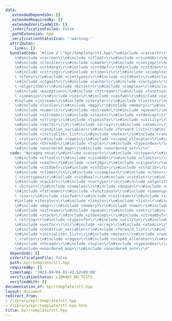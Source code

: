 ```yaml
---
data:
  _extendedDependsOn: []
  _extendedRequiredBy: []
  _extendedVerifiedWith: []
  _isVerificationFailed: false
  _pathExtension: hpp
  _verificationStatusIcon: ':warning:'
  attributes:
    links: []
  bundledCode: "#line 2 \"kpr/template/stl.hpp\"\n#include <cassert>\r\n#include <cctype>\r\
    \n#include <cerrno>\r\n#include <cfloat>\r\n#include <ciso646>\r\n#include <climits>\r\
    \n#include <clocale>\r\n#include <cmath>\r\n#include <csetjmp>\r\n#include <csignal>\r\
    \n#include <cstdarg>\r\n#include <cstddef>\r\n#include <cstdio>\r\n#include <cstdlib>\r\
    \n#include <cstring>\r\n#include <ctime>\r\n\r\n#include <ccomplex>\r\n#include\
    \ <cfenv>\r\n#include <cinttypes>\r\n#include <cstdbool>\r\n#include <cstdint>\r\
    \n#include <ctgmath>\r\n#include <cwchar>\r\n#include <cwctype>\r\n\r\n#include\
    \ <algorithm>\r\n#include <bitset>\r\n#include <complex>\r\n#include <deque>\r\
    \n#include <exception>\r\n#include <fstream>\r\n#include <functional>\r\n#include\
    \ <iomanip>\r\n#include <ios>\r\n#include <iosfwd>\r\n#include <iostream>\r\n\
    #include <istream>\r\n#include <iterator>\r\n#include <limits>\r\n#include <list>\r\
    \n#include <locale>\r\n#include <map>\r\n#include <memory>\r\n#include <new>\r\
    \n#include <numeric>\r\n#include <ostream>\r\n#include <queue>\r\n#include <set>\r\
    \n#include <sstream>\r\n#include <stack>\r\n#include <stdexcept>\r\n#include <streambuf>\r\
    \n#include <string>\r\n#include <typeinfo>\r\n#include <utility>\r\n#include <valarray>\r\
    \n#include <vector>\r\n\r\n#include <array>\r\n#include <atomic>\r\n#include <chrono>\r\
    \n#include <condition_variable>\r\n#include <forward_list>\r\n#include <future>\r\
    \n#include <initializer_list>\r\n#include <mutex>\r\n#include <random>\r\n#include\
    \ <ratio>\r\n#include <regex>\r\n#include <scoped_allocator>\r\n#include <system_error>\r\
    \n#include <thread>\r\n#include <tuple>\r\n#include <typeindex>\r\n#include <type_traits>\r\
    \n#include <unordered_map>\r\n#include <unordered_set>\r\n"
  code: "#pragma once\r\n#include <cassert>\r\n#include <cctype>\r\n#include <cerrno>\r\
    \n#include <cfloat>\r\n#include <ciso646>\r\n#include <climits>\r\n#include <clocale>\r\
    \n#include <cmath>\r\n#include <csetjmp>\r\n#include <csignal>\r\n#include <cstdarg>\r\
    \n#include <cstddef>\r\n#include <cstdio>\r\n#include <cstdlib>\r\n#include <cstring>\r\
    \n#include <ctime>\r\n\r\n#include <ccomplex>\r\n#include <cfenv>\r\n#include\
    \ <cinttypes>\r\n#include <cstdbool>\r\n#include <cstdint>\r\n#include <ctgmath>\r\
    \n#include <cwchar>\r\n#include <cwctype>\r\n\r\n#include <algorithm>\r\n#include\
    \ <bitset>\r\n#include <complex>\r\n#include <deque>\r\n#include <exception>\r\
    \n#include <fstream>\r\n#include <functional>\r\n#include <iomanip>\r\n#include\
    \ <ios>\r\n#include <iosfwd>\r\n#include <iostream>\r\n#include <istream>\r\n\
    #include <iterator>\r\n#include <limits>\r\n#include <list>\r\n#include <locale>\r\
    \n#include <map>\r\n#include <memory>\r\n#include <new>\r\n#include <numeric>\r\
    \n#include <ostream>\r\n#include <queue>\r\n#include <set>\r\n#include <sstream>\r\
    \n#include <stack>\r\n#include <stdexcept>\r\n#include <streambuf>\r\n#include\
    \ <string>\r\n#include <typeinfo>\r\n#include <utility>\r\n#include <valarray>\r\
    \n#include <vector>\r\n\r\n#include <array>\r\n#include <atomic>\r\n#include <chrono>\r\
    \n#include <condition_variable>\r\n#include <forward_list>\r\n#include <future>\r\
    \n#include <initializer_list>\r\n#include <mutex>\r\n#include <random>\r\n#include\
    \ <ratio>\r\n#include <regex>\r\n#include <scoped_allocator>\r\n#include <system_error>\r\
    \n#include <thread>\r\n#include <tuple>\r\n#include <typeindex>\r\n#include <type_traits>\r\
    \n#include <unordered_map>\r\n#include <unordered_set>\r\n"
  dependsOn: []
  isVerificationFile: false
  path: kpr/template/stl.hpp
  requiredBy: []
  timestamp: '2023-04-04 01:42:52+09:00'
  verificationStatus: LIBRARY_NO_TESTS
  verifiedWith: []
documentation_of: kpr/template/stl.hpp
layout: document
redirect_from:
- /library/kpr/template/stl.hpp
- /library/kpr/template/stl.hpp.html
title: kpr/template/stl.hpp
---
```

